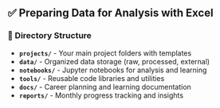 ## ✅ Preparing Data for Analysis with Excel

### 📁 Directory Structure
- **`projects/`** - Your main project folders with templates
- **`data/`** - Organized data storage (raw, processed, external)
- **`notebooks/`** - Jupyter notebooks for analysis and learning
- **`tools/`** - Reusable code libraries and utilities
- **`docs/`** - Career planning and learning documentation
- **`reports/`** - Monthly progress tracking and insights